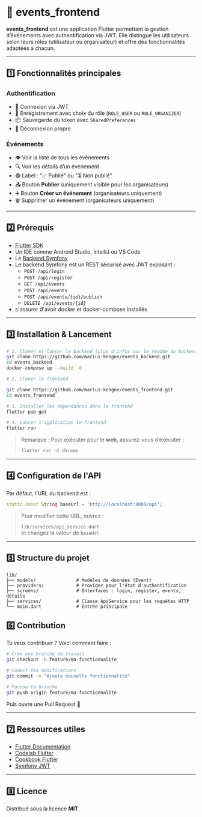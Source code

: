 
# 📅 events_frontend

**events_frontend** est une application Flutter permettant la gestion d’événements avec authentification via JWT. Elle distingue les utilisateurs selon leurs rôles (utilisateur ou organisateur) et offre des fonctionnalités adaptées à chacun.

---

## 1️⃣ Fonctionnalités principales

### Authentification
- 🔐 Connexion via JWT
- 📝 Enregistrement avec choix du rôle (`ROLE_USER` ou `ROLE_ORGANIZER`)
- 📦 Sauvegarde du token avec `SharedPreferences`
- 🚪 Déconnexion propre

### Événements
- 👁️ Voir la liste de tous les événements
- 🔍 Voir les détails d’un événement
- 🟢 Label : "✅ Publié" ou "⏳ Non publié"
- 📤 Bouton **Publier** (uniquement visible pour les organisateurs)
- ➕ Bouton **Créer un événement** (organisateurs uniquement)
- 🗑️ Supprimer un événement (organisateurs uniquement)

---

## 2️⃣ Prérequis

- [Flutter SDK](https://docs.flutter.dev/get-started/install)
- Un IDE comme Android Studio, IntelliJ ou VS Code
- Le [Backend Symfony](https://github.com/marius-kengne/events_backend.git)
- Le backend Symfony est un REST sécurisé avec JWT exposant :
  - `POST /api/login`
  - `POST /api/register`
  - `GET /api/events`
  - `POST /api/events`
  - `POST /api/events/{id}/publish`
  - `DELETE /api/events/{id}`
- s'assurer d'avoir docker et docker-compose installés

---

## 3️⃣ Installation & Lancement

```bash
# 1. Cloner et lancer le backend (plus d'infos sur le readme du backend) 
git clone https://github.com/marius-kengne/events_backend.git
cd events_backend
docker-compose up --build -d

# 2. Cloner le frontend

git clone https://github.com/marius-kengne/events_frontend.git
cd events_frontend

# 3. Installer les dépendances dans le frontend
flutter pub get

# 4. Lancer l'application le frontend
flutter run
```

> Remarque : Pour exécuter pour le **web**, assurez-vous d’exécuter :
>
> ```bash
> flutter run -d chrome
> ```

---

## 4️⃣ Configuration de l'API

Par défaut, l’URL du backend est :

```dart
static const String baseUrl = 'http://localhost:8000/api';
```

> Pour modifier cette URL, ouvrez :
>
> `lib/services/api_service.dart`  
> et changez la valeur de `baseUrl`.

---

## 5️⃣ Structure du projet

```
lib/
├── models/               # Modèles de données (Event)
├── providers/            # Provider pour l'état d'authentification
├── screens/              # Interfaces : login, register, events, détails
├── services/             # Classe ApiService pour les requêtes HTTP
└── main.dart             # Entrée principale
```

## 6️⃣ Contribution

Tu veux contribuer ? Voici comment faire :

```bash
# Crée une branche de travail
git checkout -b feature/ma-fonctionnalite

# Commit tes modifications
git commit -m "Ajoute nouvelle fonctionnalité"

# Pousse ta branche
git push origin feature/ma-fonctionnalite
```

Puis ouvre une Pull Request 🚀

---

## 7️⃣ Ressources utiles

- [Flutter Documentation](https://docs.flutter.dev)
- [Codelab Flutter](https://docs.flutter.dev/get-started/codelab)
- [Cookbook Flutter](https://docs.flutter.dev/cookbook)
- [Symfony JWT](https://symfony.com/doc/current/security/jwt.html)

---

## 8️⃣ Licence

Distribué sous la licence **MIT**.
